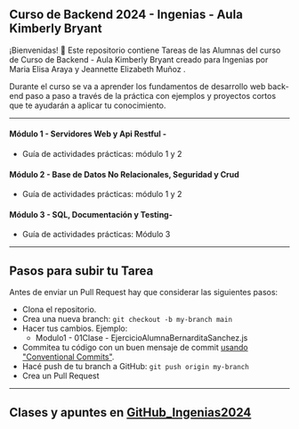 ## Curso de Backend 2024 - Ingenias - Aula Kimberly Bryant

¡Bienvenidas! 👋 Este repositorio contiene Tareas de las Alumnas del curso de Curso de Backend - Aula Kimberly Bryant creado para Ingenias por Maria Elisa Araya y Jeannette Elizabeth Muñoz .

Durante el curso se va a aprender los fundamentos de desarrollo web back-end paso a paso a través de la práctica con ejemplos y proyectos cortos que te ayudarán a aplicar tu conocimiento. 

---

#### Módulo 1 - Servidores Web y Api Restful -
* Guía de actividades prácticas: módulo 1 y 2

#### Módulo 2 - Base de Datos No Relacionales, Seguridad y Crud 
* Guía de actividades prácticas: módulo 1 y 2

#### Módulo 3 - SQL, Documentación y Testing- 
* Guía de actividades prácticas: Módulo 3

---

## Pasos para subir tu Tarea

Antes de enviar un Pull Request hay que considerar las siguientes pasos:

- Clona el repositorio.
- Crea una nueva branch: `git checkout -b my-branch main`
- Hacer tus cambios. Ejemplo:
    - Modulo1 - 01Clase - EjercicioAlumnaBernarditaSanchez.js
- Commitea tu código con un buen mensaje de commit [usando "Conventional Commits"](https://www.youtube.com/watch?v=SigVVJmUGv8).
- Hacé push de tu branch a GitHub: `git push origin my-branch`
- Crea un Pull Request

---

## Clases y apuntes en [GitHub_Ingenias2024](https://github.com/jeanmunoz23/Ingenias-Backend-2024)

